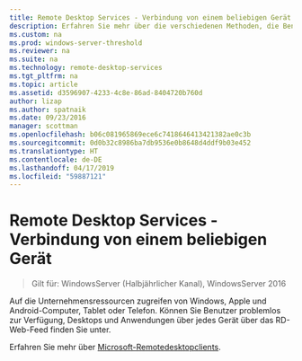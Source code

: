 ```yaml
---
title: Remote Desktop Services - Verbindung von einem beliebigen Gerät
description: Erfahren Sie mehr über die verschiedenen Methoden, die Benutzer sich per Remotedesktop eine Verbindung herstellen können.
ms.custom: na
ms.prod: windows-server-threshold
ms.reviewer: na
ms.suite: na
ms.technology: remote-desktop-services
ms.tgt_pltfrm: na
ms.topic: article
ms.assetid: d3596907-4233-4c8e-86ad-8404720b760d
author: lizap
ms.author: spatnaik
ms.date: 09/23/2016
manager: scottman
ms.openlocfilehash: b06c081965869ece6c7418646413421382ae0c3b
ms.sourcegitcommit: 0d0b32c8986ba7db9536e0b8648d4ddf9b03e452
ms.translationtype: HT
ms.contentlocale: de-DE
ms.lasthandoff: 04/17/2019
ms.locfileid: "59887121"
---
```

# <a name="remote-desktop-services---connect-from-any-device"></a>Remote Desktop Services - Verbindung von einem beliebigen Gerät

>Gilt für: WindowsServer (Halbjährlicher Kanal), WindowsServer 2016

Auf die Unternehmensressourcen zugreifen von Windows, Apple und Android-Computer, Tablet oder Telefon. Können Sie Benutzer problemlos zur Verfügung, Desktops und Anwendungen über jedes Gerät über das RD-Web-Feed finden Sie unter.

Erfahren Sie mehr über [Microsoft-Remotedesktopclients](clients/remote-desktop-clients.md).